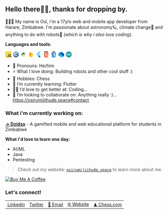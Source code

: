 ## Hello there👋🏽, thanks for dropping by.
👨🏽‍🚀 My name is Osi, i'm a 17y/o web and mobile app developer from Harare, Zimbabwe. I'm passionate about astronomy🪐, climate change🐳 and anything to do with robots🤖 (*which is why i also love coding*).

**Languages and tools:**  

<code><img height="20" src="https://raw.githubusercontent.com/github/explore/80688e429a7d4ef2fca1e82350fe8e3517d3494d/topics/javascript/javascript.png"></code>
<code><img height="20" src="https://raw.githubusercontent.com/github/explore/80688e429a7d4ef2fca1e82350fe8e3517d3494d/topics/cpp/cpp.png"></code>
<code><img height="20" src="https://raw.githubusercontent.com/github/explore/80688e429a7d4ef2fca1e82350fe8e3517d3494d/topics/python/python.png"></code>
<code><img height="20" src="https://raw.githubusercontent.com/github/explore/80688e429a7d4ef2fca1e82350fe8e3517d3494d/topics/firebase/firebase.png"></code>
<code><img height="20" src="https://raw.githubusercontent.com/github/explore/80688e429a7d4ef2fca1e82350fe8e3517d3494d/topics/flutter/flutter.png"></code>
<code><img height="20" src="https://raw.githubusercontent.com/github/explore/80688e429a7d4ef2fca1e82350fe8e3517d3494d/topics/html/html.png"></code>
<code><img height="20" src="https://raw.githubusercontent.com/github/explore/80688e429a7d4ef2fca1e82350fe8e3517d3494d/topics/css/css.png"></code>
<code><img height="20" src="https://raw.githubusercontent.com/github/explore/80688e429a7d4ef2fca1e82350fe8e3517d3494d/topics/dart/dart.png"></code>
<code><img height="20" src="https://raw.githubusercontent.com/github/explore/80688e429a7d4ef2fca1e82350fe8e3517d3494d/topics/arduino/arduino.png"></code>

- 🎨 Pronouns: He/him
- ⚡ What I love doing: Building robots and other cool stuff :)
- 💫 Hobbies: Chess
- 🌱 I’m currently learning: Flutter
- 🐱‍🏍 I’d love to get better at: Coding...
- 👯 I’m looking to collaborate on: Anything really :)... https://osirumijiihude.space#contact


### What i'm currently working on:

[**→ Dzidzo**](https://dzidzo.org/) - A gamified mobile and web educational platform for students in Zimbabwe




**What i'd love to learn one day:**
- AI/ML
- Java
- Pentesting

> Check out my website: [`osirumijiihude.space`](https://osirumijiihude.space) to learn more about me.

<a href="https://www.buymeacoffee.com/osirumijiihude" target="_blank"><img src="https://cdn.buymeacoffee.com/buttons/v2/default-green.png" alt="Buy Me A Coffee" width="150" ></a>

### Let's connect!

<table>
    <tbody>
      <tr>
        <td>
          <a href="https://linkedin.com/in/osirumijiihude/">Linkedin</a>
        </td>
        <td>
          <a href="https://twitter.com/osirumijiihude">Twitter</a>
        </td>
        <td>
          <a href="mailto:oihude@gmail.com">💬 Email</a>
        </td>
        <td>
          <a href="https://osirumijiihude.space">🌐 Website</a>
        </td>
            <td>
          <a href="https://chess.com/angrybird_zw">♟ Chess.com</a>
        </td>
      </tr>
    </tbody>
  </table>

